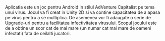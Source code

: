 
Aplicatia este un joc pentru Android in stilul AdVenture Capitalist pe tema unui virus.
Jocul va fi creat in Unity 2D si va contine capacitatea de a apasa pe virus pentru a se multiplica. De asemenea vor fi adaugate o serie de Upgrade-uri pentru a facilitatea infectivitatea virusului. Scopul jocului este de a obtine un scor cat de mai mare (un numar cat mai mare de oameni infectati) fata de ceilalti jucatori.